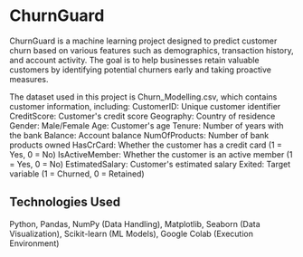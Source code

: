 # ChurnGuard

ChurnGuard is a machine learning project designed to predict customer churn based on various features such as demographics, transaction history, and account activity. The goal is to help businesses retain valuable customers by identifying potential churners early and taking proactive measures.

The dataset used in this project is Churn_Modelling.csv, which contains customer information, including:
CustomerID: Unique customer identifier
CreditScore: Customer's credit score
Geography: Country of residence
Gender: Male/Female
Age: Customer's age
Tenure: Number of years with the bank
Balance: Account balance
NumOfProducts: Number of bank products owned
HasCrCard: Whether the customer has a credit card (1 = Yes, 0 = No)
IsActiveMember: Whether the customer is an active member (1 = Yes, 0 = No)
EstimatedSalary: Customer's estimated salary
Exited: Target variable (1 = Churned, 0 = Retained)

## Technologies Used ##
Python,
Pandas, NumPy (Data Handling),
Matplotlib, Seaborn (Data Visualization),
Scikit-learn (ML Models),
Google Colab (Execution Environment)
